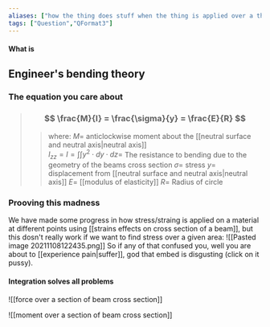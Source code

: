 ```yaml
---
aliases: ["how the thing does stuff when the thing is applied over a thing (thats the technical term)"]
tags: ["Question","QFormat3"]
---
```


#### What is
## Engineer's bending theory
### The equation you care about

> ### $$ \frac{M}{I} = \frac{\sigma}{y} = \frac{E}{R} $$
>> where:
>> $M=$ anticlockwise moment about the [[neutral surface and neutral axis|neutral axis]]  
>> $I_{zz}=I=\int \int y^{2} \cdot dy\cdot dz=$ The resistance to bending due to the geometry of the beams cross section
>> $\sigma=$ stress
>> $y=$ displacement from [[neutral surface and neutral axis|neutral axis]]
>> $E=$ [[modulus of elasticity]]
>> $R=$ Radius of circle

### Prooving this madness
We have made some progress in how stress/straing is applied on a material at different points using [[strains effects on cross section of a beam]], but this dosn't really work if we want to find stress over a given area:
![[Pasted image 20211108122435.png]]
So if any of that confused you, well you are about to [[experience pain|suffer]], god that embed is disgusting (click on it pussy).

#### Integration solves all problems
![[force over a section of beam cross section]]

![[moment over a section of beam cross section]]
